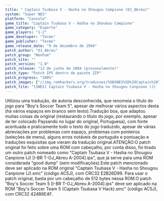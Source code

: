 ```yaml
---
title: " Captain Tsubasa V - Hasha no Shougou Campione (OJ_Abreu)"
system: "Super NES"
platform: "Console"
game_title: "Captain Tsubasa V - HaSha no ShouGou Campione"
game_category: "Esporte"
game_players: "1-2"
game_developer: "Tecmo"
game_publisher: "Tecmo"
game_release_date: "9 de dezembro de 1994"
patch_author: "OJ_Abreu"
patch_group: "Nenhum"
patch_site: ""
patch_version: "1.0"
patch_release: "12 de junho de 2004 (provavelmente)"
patch_type: "Patch IPS dentro de pacote ZIP"
patch_progress: "100%"
patch_images: ["//img.romhackers.org/traducoes/%5BSNES%5D%20Captain%20Tsubasa%20V%20-%20Hasha%20no%20Shougou%20Campione%20-%20OJ_Abreu%20-%201.png","//img.romhackers.org/traducoes/%5BSNES%5D%20Captain%20Tsubasa%20V%20-%20Hasha%20no%20Shougou%20Campione%20-%20OJ_Abreu%20-%202.png","//img.romhackers.org/traducoes/%5BSNES%5D%20Captain%20Tsubasa%20V%20-%20Hasha%20no%20Shougou%20Campione%20-%20OJ_Abreu%20-%203.png"]
patch_file: "[SNES] Captain Tsubasa V - Hasha no Shougou Canpione (J) [I-BR T-OJ_Abreu V-1.0 P-100% A-2004].zip"
---
```

Utilizou uma tradução, de autoria desconhecida, que renomeia o título do jogo para "Boy's Soccer Team 5", apesar de melhorar vários aspectos desta (há vários espaços em branco sem texto).Tradução boa, que adaptou muitas coisas da original (restaurando o título do jogo, por exemplo, apesar de ter colocado Paysandú no lugar do original, Portuguesa), com fonte acentuada e praticamente todo o texto do jogo traduzido, apesar de várias abreviações por problemas com espaço, problemas com ponteiros (seleções de menu), alguns erros notáveis de português e pontuação e traduções esquisitas que vieram da tradução original.ATENÇÃO:O patch original foi feito sobre uma ROM com cabeçalho, por conta disso, foi tirado um outro patch nomeado como "Captain Tsubasa V - Hasha no Shougou Canpione (J) [I-BR T-OJ_Abreu A-2004].ips", que já serve para uma ROM considerada "good dump" (sem modificações).Este patch mencionado deve ser aplicado na ROM original "Captain Tsubasa V - Hasha no Shougou Canpione (J).smc" (código AC5J), com CRC32 E2B26D99. Para usar o patch original, basta por um cabeçalho de 512 bytes nessa ROM.O patch "Boy's Soccer Team 5 [I-BR T-OJ_Abreu A-2004].ips" deve ser aplicado na ROM "Boy's Soccer Team 5 (Captain Tsubasa V Hack).smc" (código AC5J), com CRC32 424B6E4F.